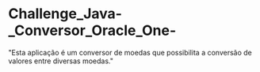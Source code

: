# Challenge_Java-_Conversor_Oracle_One-
"Esta aplicação é um conversor de moedas que possibilita a conversão de valores entre diversas moedas."
